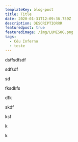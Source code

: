 ```yaml
---
templateKey: blog-post
title: Title
date: 2020-01-31T12:09:36.759Z
description: DESCRIPTIORRR
featuredpost: true
featuredimage: /img/LUMESOG.png
tags:
  - Céu Inferno
  - teste
---
```

dsffsdfsdf

sdfsdf

sd

fksdkfs

dfk

skdf

ksf

k

k
